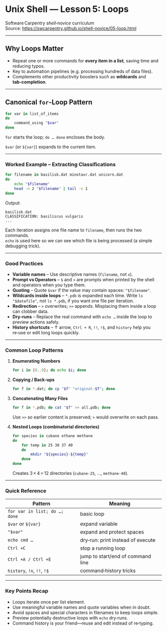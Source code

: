 # Unix Shell — Lesson 5: **Loops**

Software Carpentry *shell‑novice* curriculum  
Source: <https://swcarpentry.github.io/shell-novice/05-loop.html>

---

## Why Loops Matter

* Repeat one or more commands for **every item in a list**, saving time and reducing typos.  
* Key to automation pipelines (e.g. processing hundreds of data files).  
* Complements other productivity boosters such as **wildcards** and **tab‑completion**.  

---

## Canonical `for`‑Loop Pattern

```bash
for var in list_of_items
do
    command_using "$var"
done
```

`for` starts the loop; `do … done` encloses the body.

`$var` (or `${var}`) expands to the current item.

---

### Worked Example – Extracting Classifications

```bash
for filename in basilisk.dat minotaur.dat unicorn.dat
do
    echo "$filename"
    head -n 2 "$filename" | tail -n 1
done
```

Output:

```
basilisk.dat
CLASSIFICATION: basiliscus vulgaris
...
```

Each iteration assigns one file name to `filename`, then runs the two commands.  
`echo` is used here so we can see which file is being processed (a simple debugging trick).

---

### Good Practices

* **Variable names** – Use descriptive names (`filename`, not `x`).  
* **Prompt vs Operators** – `$` and `>` are prompts when printed by the shell and operators when you type them.  
* **Quoting** – Quote `$var` if the value may contain spaces: `"$filename"`.  
* **Wildcards inside loops** – `*.pdb` is expanded each time. Write `ls "$datafile"`, not `ls *.pdb`, if you want one file per iteration.  
* **Redirection** – `>` overwrites; `>>` appends. Misplacing them inside a loop can clobber data.  
* **Dry‑runs** – Replace the real command with `echo …` inside the loop to preview actions safely.  
* **History shortcuts** – ↑ arrow, `Ctrl + R`, `!!`, `!$`, and `history` help you re‑use or edit long loops quickly.

---

### Common Loop Patterns

1. **Enumerating Numbers**

   ```bash
   for i in {0..9}; do echo $i; done
   ```

2. **Copying / Back‑ups**

   ```bash
   for f in *.dat; do cp "$f" "original-$f"; done
   ```

3. **Concatenating Many Files**

   ```bash
   for f in *.pdb; do cat "$f" >> all.pdb; done
   ```
   Use `>>` so earlier content is preserved; `>` would overwrite on each pass.

4. **Nested Loops (combinatorial directories)**

   ```bash
   for species in cubane ethane methane
   do
       for temp in 25 30 37 40
       do
           mkdir "${species}-${temp}"
       done
   done
   ```
   Creates 3 × 4 = 12 directories (`cubane-25`, …, `methane-40`).

---

### Quick Reference

| Pattern | Meaning |
|---------|---------|
| `for var in list; do …; done` | basic loop |
| `$var` or `${var}` | expand variable |
| `"$var"` | expand and protect spaces |
| `echo cmd …` | dry‑run: print instead of execute |
| `Ctrl +C` | stop a running loop |
| `Ctrl +A / Ctrl +E` | jump to start/end of command line |
| `history`, `!n`, `!!`, `!$` | command‑history tricks |

---

### Key Points Recap

* Loops iterate once per list element.  
* Use meaningful variable names and quote variables when in doubt.  
* Avoid spaces and special characters in filenames to keep loops simple.  
* Preview potentially destructive loops with `echo` dry‑runs.  
* Command history is your friend—reuse and edit instead of re‑typing.
